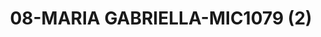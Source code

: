 ---
title: 08-MARIA GABRIELLA-MIC1079 (2)
image: 08-MARIA GABRIELLA-MIC1079 (2).jpg
brand: thumbs
layout: vestito
---